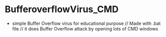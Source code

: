 # BufferoverflowVirus_CMD
- simple Buffer Overflow virus for educational purpose // Made with .bat file // it does Buffer Overflow attack by opening lots of CMD windows 

